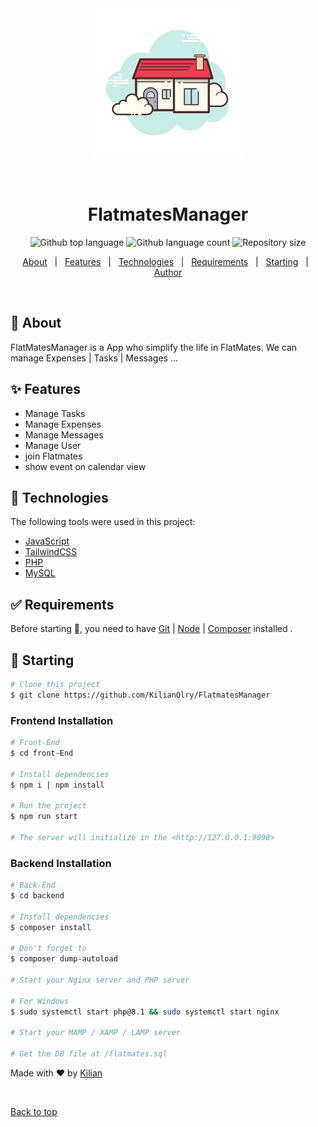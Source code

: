 <div align="center" id="top"> 
  <img src="./Front-end/src/assets/icons/favicon.svg" alt="logo Flatmatesmanager" />

  &#xa0;

</div>

<h1 align="center">FlatmatesManager</h1>

<p align="center">
  <img alt="Github top language" src="https://img.shields.io/github/languages/top/KilianOlry/FlatmatesManager?color=56BEB8">

  <img alt="Github language count" src="https://img.shields.io/github/languages/count/KilianOlry/FlatmatesManager?color=56BEB8">

  <img alt="Repository size" src="https://img.shields.io/github/repo-size/KilianOlry/FlatmatesManager?color=56BEB8">
</p>

<p align="center">
  <a href="#dart-about">About</a> &#xa0; | &#xa0; 
  <a href="#sparkles-features">Features</a> &#xa0; | &#xa0;
  <a href="#rocket-technologies">Technologies</a> &#xa0; | &#xa0;
  <a href="#white_check_mark-requirements">Requirements</a> &#xa0; | &#xa0;
  <a href="#checkered_flag-starting">Starting</a> &#xa0; | &#xa0;
  <a href="https://github.com/KilianOlry" target="_blank">Author</a>
</p>

<br>

## :dart: About

FlatMatesManager is a App who simplify the life in FlatMates.
We can manage Expenses | Tasks | Messages ...

## :sparkles: Features

- Manage Tasks
- Manage Expenses
- Manage Messages
- Manage User
- join Flatmates
- show event on calendar view

## :rocket: Technologies

The following tools were used in this project:

- [JavaScript](https://developer.mozilla.org/fr/)
- [TailwindCSS](https://tailwindcss.com/)
- [PHP](https://www.php.net/)
- [MySQL](https://www.mysql.com/fr/)

## :white_check_mark: Requirements

Before starting :checkered_flag:, you need to have [Git](https://git-scm.com) | [Node](https://nodejs.org/en/) | [Composer](https://getcomposer.org/) installed .

## :checkered_flag: Starting

```bash
# Clone this project
$ git clone https://github.com/KilianOlry/FlatmatesManager
```

### Frontend Installation

```bash
# Front-End
$ cd front-End

# Install dependencies
$ npm i | npm install

# Run the project
$ npm run start

# The server will initialize in the <http://127.0.0.1:9090>
```

### Backend Installation

```bash
# Back-End
$ cd backend

# Install dependencies
$ composer install

# Don't forget to
$ composer dump-autoload

# Start your Nginx server and PHP server

# For Windows
$ sudo systemctl start php@8.1 && sudo systemctl start nginx

# Start your MAMP / XAMP / LAMP server

# Get the DB file at /flatmates.sql
```


Made with :heart: by <a href="https://github.com/KilianOlry" target="_blank">Kilian</a>

&#xa0;

<a href="#top">Back to top</a>